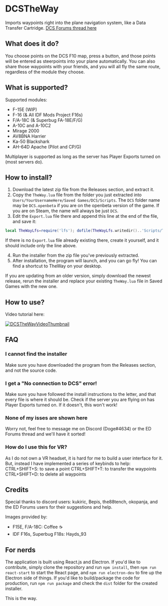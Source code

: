 # DCSTheWay
Imports waypoints right into the plane navigation system, like a Data Transfer Cartridge.
[DCS Forums thread here](https://forum.dcs.world/topic/272110-transfer-steerpoints-from-the-f10-map-into-the-aircraft-dcs-the-way/)

## What does it do?
You choose points on the DCS F10 map, press a button, and those points will be entered as steerpoints into your plane automatically. 
You can also share those waypoints with your friends, and you will all fly the same route, regardless of the module they choose.

## What is supported?
Supported modules:
* F-15E (WIP)
* F-16 (& All IDF Mods Project F16s)
* F/A-18C (& Superbug FA-18E/F/G) 
* A-10C and A-10C2
* Mirage 2000
* AV8BNA Harrier
* Ka-50 Blackshark
* AH-64D Apache (Pilot and CP/G)
 
Multiplayer is supported as long as the server has Player Exports turned on (most servers do).

## How to install?
1. Download the latest zip file from the Releases section, and extract it. 
2. Copy the `TheWay.lua` file from the folder you just extracted into `Users/YourUsernameHere/Saved Games/DCS/Scripts`. The `DCS` folder name may be `DCS.openbeta` if you are on the openbeta version of the game. If you are on Steam, the name will always be just `DCS`.
3. Edit the `Export.lua` file there and append this line at the end of the file, and save it:
  ```lua
  local TheWayLfs=require('lfs'); dofile(TheWayLfs.writedir()..'Scripts/TheWay.lua')
  ```
   If there is no `Export.lua` file already existing there, create it yourself, and it should include only the line above.

4. Run the installer from the zip file you've previously extracted.
5. After installation, the program will launch, and you can go fly! You can find a shortcut to TheWay on your desktop.

If you are updating from an older version, simply download the newest release, rerun the installer and replace your existing `TheWay.lua` file in Saved Games with the new one.

## How to use? 
Video tutorial here:

[![DCSTheWayVideoThumbnail](https://img.youtube.com/vi/B2Q1VurZ8ms/default.jpg)](https://youtu.be/B2Q1VurZ8ms)

## FAQ
### I cannot find the installer
Make sure you have downloaded the program from the Releases section, and not the source code.  
### I get a "No connection to DCS" error!
Make sure you have followed the install instructions to the letter, and that every file is where it should be.
Check if the server you are flying on has Player Exports turned on. If it doesn't, this won't work! 
### None of my isses are shown here
Worry not, feel free to message me on Discord (Doge#4634) or the ED Forums thread and we'll have it sorted!
### How do I use this for VR?
As I do not own a VR headset, it is hard for me to build a user interface for it. But, instead I have implemented a series of keybinds to help:
CTRL+SHIFT+S: to save a point
CTRL+SHIFT+T: to transfer the waypoints
CTRL+SHIFT+D: to delete all waypoints

## Credits
Special thanks to discord users: kukiric, Bepis, the88tench, okopanja, and the ED Forums users for their suggestions and help.

Images provided by:
* F15E, F/A-18C: Coffee :coffee:
* IDF F16s, Superbug F18s: Hayds_93

## For nerds
The application is built using React.js and Electron. If you'd like to contribute, simply clone the repository and run `npm install`, then `npm run react-start` to start the React page, and `npm run electron-dev` to fire up the Electron side of things.
If you'd like to build/package the code for production, run `npm run package` and check the `dist` folder for the created installer. 

This is the way.
